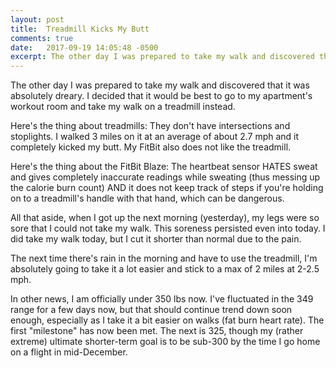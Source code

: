 ```yaml
---
layout: post
title:  Treadmill Kicks My Butt
comments: true
date:   2017-09-19 14:05:48 -0500
excerpt: The other day I was prepared to take my walk and discovered that it was absolutely dreary. I decided that it would be best to go to my apartment's workout room and take my walk on a treadmill instead.
---
```

<p>The other day I was prepared to take my walk and discovered that it was absolutely dreary. I decided that it would be best to go to my apartment's workout room and take my walk on a treadmill instead.</p>
<p>Here's the thing about treadmills: They don't have intersections and stoplights. I walked 3 miles on it at an average of about 2.7 mph and it completely kicked my butt. My FitBit also does not like the treadmill.</p>
<p>Here's the thing about the FitBit Blaze: The heartbeat sensor HATES sweat and gives completely inaccurate readings while sweating (thus messing up the calorie burn count) AND it does not keep track of steps if you're holding on to a treadmill's handle with that hand, which can be dangerous.</p>
<p>All that aside, when I got up the next morning (yesterday), my legs were so sore that I could not take my walk. This soreness persisted even into today. I did take my walk today, but I cut it shorter than normal due to the pain.</p>
<p>The next time there's rain in the morning and have to use the treadmill, I'm absolutely going to take it a lot easier and stick to a max of 2 miles at 2-2.5 mph.</p>
<p>In other news, I am officially under 350 lbs now. I've fluctuated in the 349 range for a few days now, but that should continue trend down soon enough, especially as I take it a bit easier on walks (fat burn heart rate). The first "milestone" has now been met. The next is 325, though my (rather extreme) ultimate shorter-term goal is to be sub-300 by the time I go home on a flight in mid-December.</p>